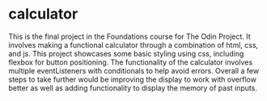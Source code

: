 # calculator
This is the final project in the Foundations course for The Odin Project. It involves making a functional calculator through a combination of html, css, and js. This project showcases some basic styling using css, including flexbox for button positioning. The functionality of the calculator involves multiple eventListeners with conditionals to help avoid errors. Overall a few steps to take further would be improving the display to work with overflow better as well as adding functionality to display the memory of past inputs.